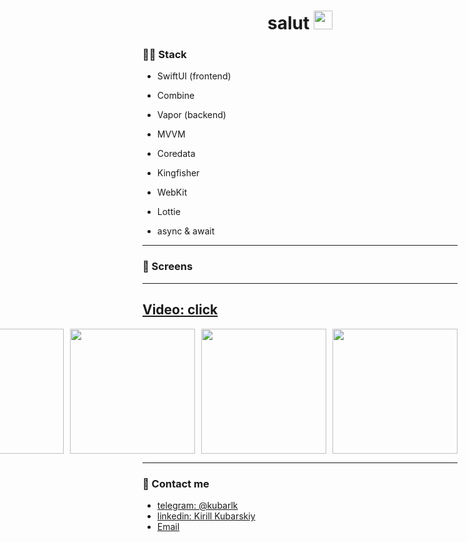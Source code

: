 <div align="center">
  <h1>
    salut
    <img src="https://media.giphy.com/media/hvRJCLFzcasrR4ia7z/giphy.gif" width="30px"/>
  </h1>
</div>


### :woman_technologist: Stack 

- SwiftUI (frontend)

- Combine

- Vapor (backend)

- MVVM
- Coredata
- Kingfisher
- WebKit
- Lottie
- async & await
---

### 📀 Screens

---
[Video: click](https://user-images.githubusercontent.com/45077920/234842841-fb553233-290e-46f6-a0c5-244f0af20e14.mp4)
---


<div style="display: flex; justify-content: flex-end;">
  <img src="https://user-images.githubusercontent.com/45077920/234688940-b09742df-5f57-4021-ab31-f5bb0b20aae7.png" width="200" style="margin-right: 10px;">
  <img src="https://user-images.githubusercontent.com/45077920/234689200-592b189f-9c2c-49ea-acf6-c9cde3ebdd45.png" width="200" style="margin-right: 10px;">
  <img src="https://user-images.githubusercontent.com/45077920/234689215-6e305830-6b80-4130-9352-75d42707bbe1.png" width="200" style="margin-right: 10px;">
  <img src="https://user-images.githubusercontent.com/45077920/234689247-e453cbb3-90f0-4807-96e4-b6ad6ee2f00e.png" width="200" style="margin-right: 10px;">
  <img src="https://user-images.githubusercontent.com/45077920/234689384-d4faabcc-5c9f-46cd-907c-0a5ef53aa34d.png" width="200" style="margin-right: 10px;">
  <img src="https://user-images.githubusercontent.com/45077920/234689336-8fdf17db-ecbf-43ac-8e43-1f8dded87d16.png" width="200" style="margin-right: 10px;">
  <img src="https://user-images.githubusercontent.com/45077920/234689456-2d8720f9-5176-4445-8a1f-c687f5e2283e.png" width="200" style="margin-right: 10px;">
  <img src="https://user-images.githubusercontent.com/45077920/234689476-61d8b7c6-0325-4f45-bbc9-00e6e3bb72f6.png" width="200">
</div>

---
### 📱 Contact me
- [telegram: @kubarlk](https://t.me/kubarlk)
- [linkedin: Kirill Kubarskiy](https://www.linkedin.com/in/kirill-kubarskiy%EF%A3%BF-0b420619a/)
- [Email](mailto:kkubarskiy@gmail.com)

